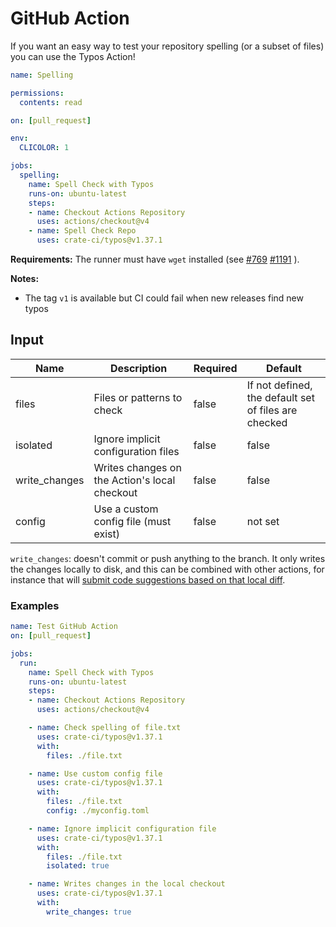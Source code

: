 # GitHub Action

If you want an easy way to test your repository spelling (or a subset of files)
you can use the Typos Action!

```yaml
name: Spelling

permissions:
  contents: read

on: [pull_request]

env:
  CLICOLOR: 1

jobs:
  spelling:
    name: Spell Check with Typos
    runs-on: ubuntu-latest
    steps:
    - name: Checkout Actions Repository
      uses: actions/checkout@v4
    - name: Spell Check Repo
      uses: crate-ci/typos@v1.37.1
```

**Requirements:** The runner must have `wget` installed
(see
[#769](https://github.com/crate-ci/typos/issues/769)
[#1191](https://github.com/crate-ci/typos/issues/1191)
).

**Notes:**
- The tag `v1` is available but CI could fail when new releases find new typos

## Input

| Name               | Description                                                     | Required | Default                                              |
| ------------------ | --------------------------------------------------------------- | -------- | ---------------------------------------------------- |
| files              | Files or patterns to check                                      | false    | If not defined, the default set of files are checked |
| isolated           | Ignore implicit configuration files                             | false    | false                                                |
| write_changes      | Writes changes on the Action's local checkout                   | false    | false                                                |
| config             | Use a custom config file (must exist)                           | false    | not set                                              |

`write_changes`: doesn't commit or push anything to the branch. It only writes the changes locally
to disk, and this can be combined with other actions, for instance that will [submit code
suggestions based on that local diff](https://github.com/getsentry/action-git-diff-suggestions).

### Examples

```yaml
name: Test GitHub Action
on: [pull_request]

jobs:
  run:
    name: Spell Check with Typos
    runs-on: ubuntu-latest
    steps:
    - name: Checkout Actions Repository
      uses: actions/checkout@v4

    - name: Check spelling of file.txt
      uses: crate-ci/typos@v1.37.1
      with:
        files: ./file.txt

    - name: Use custom config file
      uses: crate-ci/typos@v1.37.1
      with:
        files: ./file.txt
        config: ./myconfig.toml

    - name: Ignore implicit configuration file
      uses: crate-ci/typos@v1.37.1
      with:
        files: ./file.txt
        isolated: true

    - name: Writes changes in the local checkout
      uses: crate-ci/typos@v1.37.1
      with:
        write_changes: true
```
